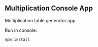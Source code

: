 ## Multiplication Console App

Multiplication table generator app

Run in console:

```
npm install
```
